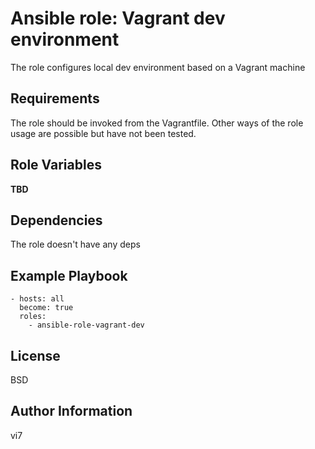 Ansible role: Vagrant dev environment
=====================================

The role configures local dev environment based on a Vagrant machine

Requirements
------------

The role should be invoked from the Vagrantfile. Other ways of the role usage are possible but have not been tested.

Role Variables
--------------

**TBD**

Dependencies
------------

The role doesn't have any deps

Example Playbook
----------------

    - hosts: all
      become: true
      roles:
        - ansible-role-vagrant-dev

License
-------

BSD

Author Information
------------------

vi7

